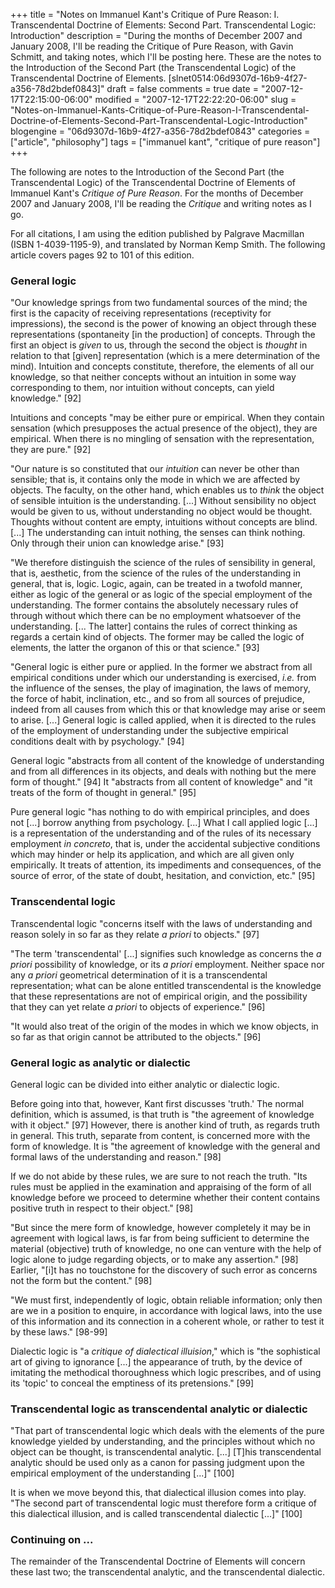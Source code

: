 +++
title = "Notes on Immanuel Kant's Critique of Pure Reason: I. Transcendental Doctrine of Elements: Second Part. Transcendental Logic: Introduction"
description = "During the months of December 2007 and January 2008, I'll be reading the Critique of Pure Reason, with Gavin Schmitt, and taking notes, which I'll be posting here. These are the notes to the Introduction of the Second Part (the Transcendental Logic) of the Transcendental Doctrine of Elements. [slnet0514:06d9307d-16b9-4f27-a356-78d2bdef0843]"
draft = false
comments = true
date = "2007-12-17T22:15:00-06:00"
modified = "2007-12-17T22:22:20-06:00"
slug = "Notes-on-Immanuel-Kants-Critique-of-Pure-Reason-I-Transcendental-Doctrine-of-Elements-Second-Part-Transcendental-Logic-Introduction"
blogengine = "06d9307d-16b9-4f27-a356-78d2bdef0843"
categories = ["article", "philosophy"]
tags = ["immanuel kant", "critique of pure reason"]
+++

<div class="note">
<p>
The following are notes to the Introduction of the Second Part (the Transcendental Logic) of the Transcendental Doctrine of Elements of Immanuel Kant&#39;s <em>Critique of Pure Reason</em>. For the months of December 2007 and January 2008, I&#39;ll be reading the <em>Critique</em> and writing notes as I go. 
</p>
<p>
For all citations, I am using the edition published by Palgrave Macmillan (ISBN 1-4039-1195-9), and translated by Norman Kemp Smith. The following article covers pages 92 to 101 of this edition. 
</p>
</div>
<h3>General logic&nbsp;</h3>
<p>
&quot;Our knowledge springs from two fundamental sources of the mind; the first is the capacity of receiving representations (receptivity for impressions), the second is the power of knowing an object through these representations (spontaneity [in the production] of concepts. Through the first an object is <em>given</em> to us, through the second the object is <em>thought</em> in relation to that [given] representation (which is a mere determination of the mind). Intuition and concepts constitute, therefore, the elements of all our knowledge, so that neither concepts without an intuition in some way corresponding to them, nor intuition without concepts, can yield knowledge.&quot; [92] 
</p>
<p>
Intuitions and concepts &quot;may be either pure or empirical. When they contain sensation (which presupposes the actual presence of the object), they are empirical. When there is no mingling of sensation with the representation, they are pure.&quot; [92] 
</p>
<p>
&quot;Our nature is so constituted that our <em>intuition</em> can never be other than sensible; that is, it contains only the mode in which we are affected by objects. The faculty, on the other hand, which enables us to <em>think</em> the object of sensible intuition is the understanding. [...] Without sensibility no object would be given to us, without understanding no object would be thought. Thoughts without content are empty, intuitions without concepts are blind. [...] The understanding can intuit nothing, the senses can think nothing. Only through their union can knowledge arise.&quot; [93] 
</p>
<p>
&quot;We therefore distinguish the science of the rules of sensibility in general, that is, aesthetic, from the science of the rules of the understanding in general, that is, logic. Logic, again, can be treated in a twofold manner, either as logic of the general or as logic of the special employment of the understanding. The former contains the absolutely necessary rules of through without which there can be no employment whatsoever of the understanding. [... The latter] contains the rules of correct thinking as regards a certain kind of objects. The former may be called the logic of elements, the latter the organon of this or that science.&quot; [93] 
</p>
<p>
&quot;General logic is either pure or applied. In the former we abstract from all empirical conditions under which our understanding is exercised, <em>i.e.</em> from the influence of the senses, the play of imagination, the laws of memory, the force of habit, inclination, etc., and so from all sources of prejudice, indeed from all causes from which this or that knowledge may arise or seem to arise. [...] General logic is called applied, when it is directed to the rules of the employment of understanding under the subjective empirical conditions dealt with by psychology.&quot; [94] 
</p>
<p>
General logic &quot;abstracts from all content of the knowledge of understanding and from all differences in its objects, and deals with nothing but the mere form of thought.&quot; [94] It &quot;abstracts from all content of knowledge&quot; and &quot;it treats of the form of thought in general.&quot; [95] 
</p>
<p>
Pure general logic &quot;has nothing to do with empirical principles, and does not [...] borrow anything from psychology. [...] What I call applied logic [...] is a representation of the understanding and of the rules of its necessary employment <em>in concreto</em>, that is, under the accidental subjective conditions which may hinder or help its application, and which are all given only empirically. It treats of attention, its impediments and consequences, of the source of error, of the state of doubt, hesitation, and conviction, etc.&quot; [95] 
</p>
<h3>Transcendental logic</h3>
<p>
Transcendental logic &quot;concerns itself with the laws of understanding and reason solely in so far as they relate <em>a priori</em> to objects.&quot; [97] 
</p>
<p>
&quot;The&nbsp;term &#39;transcendental&#39; [...] signifies such knowledge as concerns the <em>a priori</em> possibility of knowledge, or its <em>a priori</em> employment. Neither space nor any <em>a priori</em> geometrical determination of it is a transcendental representation; what can be alone entitled transcendental is the knowledge that these representations are not of empirical origin, and the possibility that they can yet relate <em>a priori</em> to objects of experience.&quot; [96] 
</p>
<p>
&quot;It would also treat of the origin of the modes in which we know objects, in so far as that origin cannot be attributed to the objects.&quot; [96] 
</p>
<h3>General logic as analytic or dialectic</h3>
<p>
General logic can be divided into either analytic or dialectic logic. 
</p>
<p>
Before going into that, however, Kant first discusses &#39;truth.&#39; The normal definition, which is assumed, is that truth is &quot;the agreement of knowledge with it object.&quot; [97] However, there is another kind of truth, as regards truth in general. This truth, separate from content, is concerned more with the form&nbsp;of knowledge. It is &quot;the agreement of knowledge with the general and formal laws of the understanding and reason.&quot; [98] 
</p>
<p>
If we do not abide by these rules, we are sure to not reach the truth. &quot;Its rules must be applied in the examination and appraising of the form of all knowledge before we proceed to determine whether their content contains positive truth in respect to their object.&quot; [98] 
</p>
<p>
&quot;But since the mere form of knowledge, however completely it may be in agreement with logical laws, is far from being sufficient to determine the material (objective) truth of knowledge, no&nbsp;one can&nbsp;venture with the help of logic alone to judge regarding objects, or to make any assertion.&quot; [98] Earlier, &quot;[i]t has no touchstone for the discovery of such error as concerns not the form but the content.&quot; [98] 
</p>
<p>
&quot;We must first, independently of logic, obtain reliable information; only then are we in a&nbsp;position to enquire, in accordance with logical laws, into the use of this information and its connection in a coherent whole, or rather to test it by these laws.&quot; [98-99] 
</p>
<p>
Dialectic logic is &quot;a <em>critique of dialectical illuision</em>,&quot; which is &quot;the sophistical art of giving to ignorance [...] the appearance of truth, by the device of imitating the methodical thoroughness which logic prescribes, and of using its &#39;topic&#39; to conceal the emptiness of its pretensions.&quot; [99] 
</p>
<h3>Transcendental logic as transcendental analytic or dialectic</h3>
<p>
&quot;That part of transcendental logic which deals with the elements of the pure knowledge yielded by understanding, and the principles without which no object can be thought, is transcendental analytic. [...] [T]his transcendental analytic should be used only as a canon for passing judgment upon the empirical employment of the understanding [...]&quot; [100] 
</p>
<p>
It is when we move beyond this, that dialectical illusion comes into play. &quot;The second part of transcendental logic must therefore form a critique of this dialectical illusion, and is called transcendental dialectic [...]&quot; [100] 
</p>
<h3>Continuing on ...</h3>
<p>
The remainder of the Transcendental Doctrine of Elements will concern these last two; the transcendental analytic, and the transcendental dialectic.
</p>

